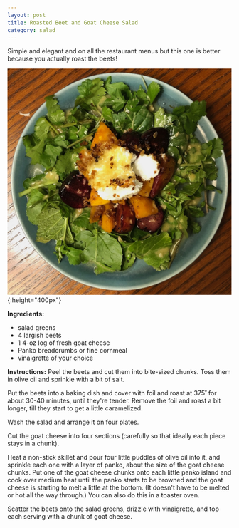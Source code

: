 ```yaml
---
layout: post
title: Roasted Beet and Goat Cheese Salad
category: salad
---
```

Simple and elegant and on all the restaurant menus but this one is better because you actually roast the beets!

![roasted beet salad](../images/beet_salad.jpeg){:height="400px"}

**Ingredients:**
- salad greens
- 4 largish beets
- 1 4-oz log of fresh goat cheese
- Panko breadcrumbs or fine cornmeal
- vinaigrette of your choice

**Instructions:**
Peel the beets and cut them into bite-sized chunks. Toss them in olive oil and sprinkle with a bit of salt.

Put the beets into a baking dish and cover with foil and roast at 375˚ for about 30-40 minutes, until they're tender. Remove the foil and roast a bit longer, till they start to get a little caramelized.

Wash the salad and arrange it on four plates.

Cut the goat cheese into four sections (carefully so that ideally each piece stays in a chunk).

Heat a non-stick skillet and pour four little puddles of olive oil into it, and sprinkle each one with a layer of panko, about the size of the goat cheese chunks. Put one of the goat cheese chunks onto each little panko island and cook over medium heat until the panko starts to be browned and the goat cheese is starting to melt a little at the bottom. (It doesn't have to be melted or hot all the way through.) You can also do this in a toaster oven.

Scatter the beets onto the salad greens, drizzle with vinaigrette, and top each serving with a chunk of goat cheese.

